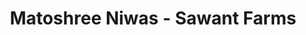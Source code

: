 ---
title: "Matoshree Niwas - Sawant Farms"
url: /indapur/matoshree-niwas-sawant-farms/
shop: farm
---
